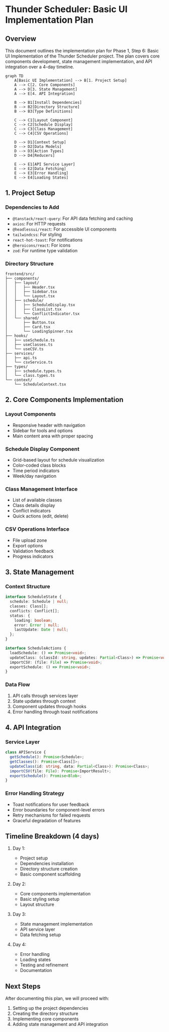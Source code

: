 # Thunder Scheduler: Basic UI Implementation Plan

## Overview

This document outlines the implementation plan for Phase 1, Step 6: Basic UI Implementation of the Thunder Scheduler project. The plan covers core components development, state management implementation, and API integration over a 4-day timeline.

```mermaid
graph TD
    A[Basic UI Implementation] --> B[1. Project Setup]
    A --> C[2. Core Components]
    A --> D[3. State Management]
    A --> E[4. API Integration]
    
    B --> B1[Install Dependencies]
    B --> B2[Directory Structure]
    B --> B3[Type Definitions]
    
    C --> C1[Layout Component]
    C --> C2[Schedule Display]
    C --> C3[Class Management]
    C --> C4[CSV Operations]
    
    D --> D1[Context Setup]
    D --> D2[Data Models]
    D --> D3[Action Types]
    D --> D4[Reducers]
    
    E --> E1[API Service Layer]
    E --> E2[Data Fetching]
    E --> E3[Error Handling]
    E --> E4[Loading States]
```

## 1. Project Setup

### Dependencies to Add
- `@tanstack/react-query`: For API data fetching and caching
- `axios`: For HTTP requests
- `@headlessui/react`: For accessible UI components
- `tailwindcss`: For styling
- `react-hot-toast`: For notifications
- `@heroicons/react`: For icons
- `zod`: For runtime type validation

### Directory Structure
```
frontend/src/
├── components/
│   ├── layout/
│   │   ├── Header.tsx
│   │   ├── Sidebar.tsx
│   │   └── Layout.tsx
│   ├── schedule/
│   │   ├── ScheduleDisplay.tsx
│   │   ├── ClassList.tsx
│   │   └── ConflictIndicator.tsx
│   └── shared/
│       ├── Button.tsx
│       ├── Card.tsx
│       └── LoadingSpinner.tsx
├── hooks/
│   ├── useSchedule.ts
│   ├── useClasses.ts
│   └── useCSV.ts
├── services/
│   ├── api.ts
│   └── csvService.ts
├── types/
│   ├── schedule.types.ts
│   └── class.types.ts
└── context/
    └── ScheduleContext.tsx
```

## 2. Core Components Implementation

### Layout Components
- Responsive header with navigation
- Sidebar for tools and options
- Main content area with proper spacing

### Schedule Display Component
- Grid-based layout for schedule visualization
- Color-coded class blocks
- Time period indicators
- Week/day navigation

### Class Management Interface
- List of available classes
- Class details display
- Conflict indicators
- Quick actions (edit, delete)

### CSV Operations Interface
- File upload zone
- Export options
- Validation feedback
- Progress indicators

## 3. State Management

### Context Structure
```typescript
interface ScheduleState {
  schedule: Schedule | null;
  classes: Class[];
  conflicts: Conflict[];
  status: {
    loading: boolean;
    error: Error | null;
    lastUpdate: Date | null;
  };
}

interface ScheduleActions {
  loadSchedule: () => Promise<void>;
  updateClass: (classId: string, updates: Partial<Class>) => Promise<void>;
  importCSV: (file: File) => Promise<void>;
  exportSchedule: () => Promise<void>;
}
```

### Data Flow
1. API calls through services layer
2. State updates through context
3. Component updates through hooks
4. Error handling through toast notifications

## 4. API Integration

### Service Layer
```typescript
class APIService {
  getSchedule(): Promise<Schedule>;
  getClasses(): Promise<Class[]>;
  updateClass(id: string, data: Partial<Class>): Promise<Class>;
  importCSV(file: File): Promise<ImportResult>;
  exportSchedule(): Promise<Blob>;
}
```

### Error Handling Strategy
- Toast notifications for user feedback
- Error boundaries for component-level errors
- Retry mechanisms for failed requests
- Graceful degradation of features

## Timeline Breakdown (4 days)

1. Day 1:
   - Project setup
   - Dependencies installation
   - Directory structure creation
   - Basic component scaffolding

2. Day 2:
   - Core components implementation
   - Basic styling setup
   - Layout structure

3. Day 3:
   - State management implementation
   - API service layer
   - Data fetching setup

4. Day 4:
   - Error handling
   - Loading states
   - Testing and refinement
   - Documentation

## Next Steps

After documenting this plan, we will proceed with:
1. Setting up the project dependencies
2. Creating the directory structure
3. Implementing core components
4. Adding state management and API integration